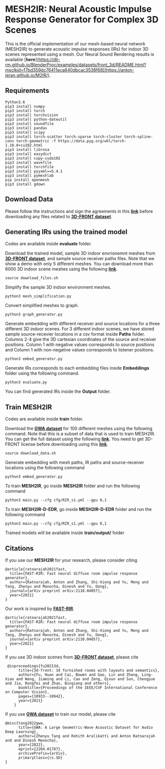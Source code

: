 # MESH2IR: Neural Acoustic Impulse Response Generator for Complex 3D Scenes

This is the official implementation of our mesh-based neural network (MESH2IR) to generate acoustic impulse responses (IRs) for indoor 3D scenes represented
using a mesh. Our Neural Sound Rendering results is available [**here**](https://dlr-rm.github.io/BlenderProc/examples/datasets/front_3d/README.html?msclkid=f7bd359dc76411eca640dbcac3538f68](https://anton-jeran.github.io/M2IR/).

## Requirements

```
Python3.6
pip3 install numpy
pip3 install torch
pip3 install torchvision
pip3 install python-dateutil
pip3 install soundfile
pip3 install pandas
pip3 install scipy
pip3 install torch-scatter torch-sparse torch-cluster torch-spline-conv torch-geometric -f https://data.pyg.org/whl/torch-1.10.0+cu102.html
pip3 install librosa
pip3 install easydict
pip3 install cupy-cuda102
pip3 install wavefile
pip3 install torchfile
pip3 install pyyaml==5.4.1
pip3 install pymeshlab
pip install openmesh
pip3 install gdown

```
## Download Data
Please follow the instructions and sign the agreements in this [**link**](https://dlr-rm.github.io/BlenderProc/examples/datasets/front_3d/README.html?msclkid=f7bd359dc76411eca640dbcac3538f68) before downloading any files related to [**3D-FRONT dataset**](https://tianchi.aliyun.com/specials/promotion/alibaba-3d-scene-dataset).  


## Generating IRs using the trained model

Codes are available inside **evaluate** folder.

Download the trained model, sample 3D indoor envrionemnt meshes from [**3D-FRONT dataset**](https://tianchi.aliyun.com/specials/promotion/alibaba-3d-scene-dataset), and sample source receiver paths files. Note that we show a demo with only 5 different meshes. You can download more than 6000 3D indoor scene meshes using the following [**link**](https://dlr-rm.github.io/BlenderProc/examples/datasets/front_3d/README.html?msclkid=f7bd359dc76411eca640dbcac3538f68). 

```
source download_files.sh
```

Simplify the sample 3D indoor environment meshes.

```
python3 mesh_simplification.py
```

Convert simplified meshes to graph.

```
python3 graph_generator.py
```

Generate embedding with different receiver and source locations for a three different 3D indoor scenes. For 3 different indoor scenes, we have stored sample source-recevier locations in a csv format inside **Paths** folder. Columns 2-4 give the 3D cartesian coordinates of the source and receiver positions. Column 1 with negative values corresponds to source positions and Column 1 with non-negative values corresponds to listener positions. 

```
python3 embed_generator.py
```

Generate IRs corresponds to each embedding files inside **Embeddings** folder using the following command.

```
python3 evaluate.py
```

You can find generated IRs inside the **Output** folder.


## Train MESH2IR

Codes are available inside **train** folder.

Download the [**GWA dataset**](https://gamma.umd.edu/researchdirections/sound/gwa) for 100 different meshes using the following command. Note that this is a subset of data that is used to train MESH2IR. You can get the full dataset using the following [**link**](https://gamma.umd.edu/researchdirections/sound/gwa). You need to get 3D-FRONT license before downloading using this [**link**](https://dlr-rm.github.io/BlenderProc/examples/datasets/front_3d/README.html?msclkid=f7bd359dc76411eca640dbcac3538f68).

```
source download_data.sh
```

Generate embedding with mesh paths, IR paths and source-receiver locations using the following command

```
python3 embed_generator.py
```

To train **MESH2IR**, go inside **MESH2IR** folder and run the following command

```
python3 main.py --cfg cfg/RIR_s1.yml --gpu 0,1
```


To train **MESH2IR-D-EDR**, go inside **MESH2IR-D-EDR** folder and run the following command

```
python3 main.py --cfg cfg/RIR_s1.yml --gpu 0,1
```

Trained models will be available inside **train/output/** folder

## Citations

If you use our **MESH2IR** for your research, please consider citing

```
@article{ratnarajah2021fast,
  title={FAST-RIR: Fast neural diffuse room impulse response generator},
  author={Ratnarajah, Anton and Zhang, Shi-Xiong and Yu, Meng and Tang, Zhenyu and Manocha, Dinesh and Yu, Dong},
  journal={arXiv preprint arXiv:2110.04057},
  year={2021}
}
```

Our work is inspired by [**FAST-RIR**](https://arxiv.org/pdf/2110.04057.pdf).

```
@article{ratnarajah2021fast,
  title={FAST-RIR: Fast neural diffuse room impulse response generator},
  author={Ratnarajah, Anton and Zhang, Shi-Xiong and Yu, Meng and Tang, Zhenyu and Manocha, Dinesh and Yu, Dong},
  journal={arXiv preprint arXiv:2110.04057},
  year={2021}
}
```

If you use 3D indoor scenes from [**3D-FRONT dataset**](https://tianchi.aliyun.com/specials/promotion/alibaba-3d-scene-dataset), please cite

```
 @inproceedings{fu20213d,
      title={3d-front: 3d furnished rooms with layouts and semantics},
      author={Fu, Huan and Cai, Bowen and Gao, Lin and Zhang, Ling-Xiao and Wang, Jiaming and Li, Cao and Zeng, Qixun and Sun, Chengyue and Jia, Rongfei and Zhao, Binqiang and others},
      booktitle={Proceedings of the IEEE/CVF International Conference on Computer Vision},
      pages={10933--10942},
      year={2021}
    }
```

If you use [**GWA dataset**](https://gamma.umd.edu/researchdirections/sound/gwa) to train our model, please cite

```
@misc{tang2022gwa,
      title={GWA: A Large Geometric-Wave Acoustic Dataset for Audio Deep Learning}, 
      author={Zhenyu Tang and Rohith Aralikatti and Anton Ratnarajah and and Dinesh Manocha},
      year={2022},
      eprint={2204.01787},
      archivePrefix={arXiv},
      primaryClass={cs.SD}
}
```
